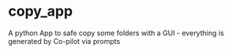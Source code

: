 # copy_app
A python App to safe copy some folders with a GUI - everything is generated by Co-pilot via prompts
